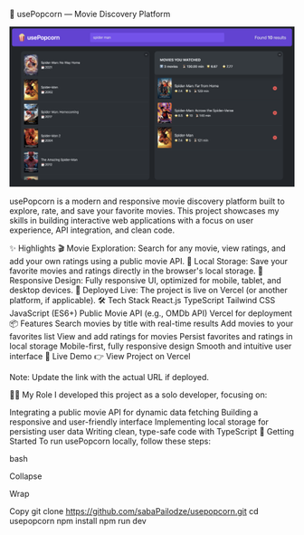 🍿 usePopcorn — Movie Discovery Platform

![Neuro Landing Page](screenshots/usePopcorn.png)

usePopcorn is a modern and responsive movie discovery platform built to explore, rate, and save your favorite movies. This project showcases my skills in building interactive web applications with a focus on user experience, API integration, and clean code.

✨ Highlights
🎬 Movie Exploration: Search for any movie, view ratings, and add your own ratings using a public movie API.
💾 Local Storage: Save your favorite movies and ratings directly in the browser's local storage.
📱 Responsive Design: Fully responsive UI, optimized for mobile, tablet, and desktop devices.
🚀 Deployed Live: The project is live on Vercel (or another platform, if applicable).
🛠 Tech Stack
React.js
TypeScript
Tailwind CSS
JavaScript (ES6+)
Public Movie API (e.g., OMDb API)
Vercel for deployment
📦 Features
Search movies by title with real-time results
Add movies to your favorites list
View and add ratings for movies
Persist favorites and ratings in local storage
Mobile-first, fully responsive design
Smooth and intuitive user interface
🔗 Live Demo
👉 View Project on Vercel

Note: Update the link with the actual URL if deployed.

👨‍💻 My Role
I developed this project as a solo developer, focusing on:

Integrating a public movie API for dynamic data fetching
Building a responsive and user-friendly interface
Implementing local storage for persisting user data
Writing clean, type-safe code with TypeScript
🧪 Getting Started
To run usePopcorn locally, follow these steps:

bash

Collapse

Wrap

Copy
git clone https://github.com/sabaPailodze/usepopcorn.git
cd usepopcorn
npm install
npm run dev

